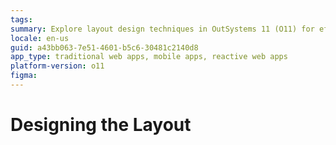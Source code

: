 ```yaml
---
tags: 
summary: Explore layout design techniques in OutSystems 11 (O11) for efficient and responsive application development.
locale: en-us
guid: a43bb063-7e51-4601-b5c6-30481c2140d8
app_type: traditional web apps, mobile apps, reactive web apps
platform-version: o11
figma: 
---
```


# Designing the Layout
